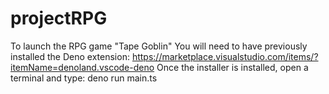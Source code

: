 # projectRPG
To launch the RPG game "Tape Goblin"
You will need to have previously installed the Deno extension:
https://marketplace.visualstudio.com/items/?itemName=denoland.vscode-deno
Once the installer is installed, open a terminal and type:
deno run main.ts